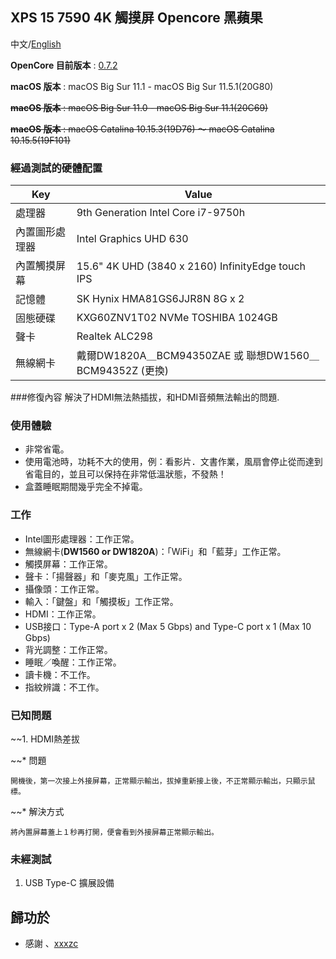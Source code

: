  ## XPS 15 7590 4K 觸摸屏 Opencore 黑蘋果

 中文/[English](README.md)

 **OpenCore 目前版本** : [0.7.2](https://github.com/acidanthera/OpenCorePkg/releases)
 
 **macOS 版本** : macOS Big Sur 11.1 - macOS Big Sur 11.5.1(20G80)

 ~~**macOS 版本** : macOS Big Sur 11.0 - macOS Big Sur 11.1(20C69)~~
 
 ~~**macOS 版本** : macOS Catalina 10.15.3(19D76) ～ macOS Catalina 10.15.5(19F101)~~

 ### 經過測試的硬體配置

 | Key                    | Value                                                        |
 | ---------------------- | ------------------------------------------------------------ |
 | 處理器                  | 9th Generation Intel Core i7-9750h                           |
 | 內置圖形處理器           |Intel Graphics UHD 630                                        |
 | 內置觸摸屏幕             | 15.6" 4K UHD (3840 x 2160) InfinityEdge touch IPS            |
 | 記憶體                 | SK Hynix HMA81GS6JJR8N 8G x 2                                |
 | 固態硬碟                | KXG60ZNV1T02 NVMe TOSHIBA 1024GB                             |
 | 聲卡                  | Realtek ALC298                                               |
 | 無線網卡               | 戴爾DW1820A＿BCM94350ZAE 或 聯想DW1560＿BCM94352Z (更換)        |
 
 ###修復內容
 解決了HDMI無法熱插拔，和HDMI音頻無法輸出的問題.
 
 ### 使用體驗
 * 非常省電。
 * 使用電池時，功耗不大的使用，例：看影片．文書作業，風扇會停止從而達到省電目的，並且可以保持在非常低溫狀態，不發熱！
 * 盒蓋睡眠期間幾乎完全不掉電。
 ### 工作

 * Intel圖形處理器：工作正常。
 * 無線網卡(**DW1560 or DW1820A**)：「WiFi」和「藍芽」工作正常。
 * 觸摸屏幕：工作正常。
 * 聲卡：「揚聲器」和「麥克風」工作正常。
 * 攝像頭：工作正常。
 * 輸入：「鍵盤」和「觸摸板」工作正常。
 * HDMI：工作正常。
 * USB接口：Type-A port x 2 (Max 5 Gbps) and Type-C port x 1 (Max 10 Gbps)
 * 背光調整：工作正常。
 * 睡眠／喚醒：工作正常。
 * 讀卡機：不工作。
 * 指紋辨識：不工作。

 ### 已知問題

~~1. HDMI熱差拔

   ~~* 問題
    
    開機後，第一次接上外接屏幕，正常顯示輸出，拔掉重新接上後，不正常顯示輸出，只顯示鼠標。
    
   ~~* 解決方式
    
    將內置屏幕蓋上１秒再打開，便會看到外接屏幕正常顯示輸出。
    
 ### 未經測試

 1. USB Type-C 擴展設備

 ## 歸功於

 - 感謝 、[xxxzc](https://github.com/xxxzc/xps15-9570-macos)
